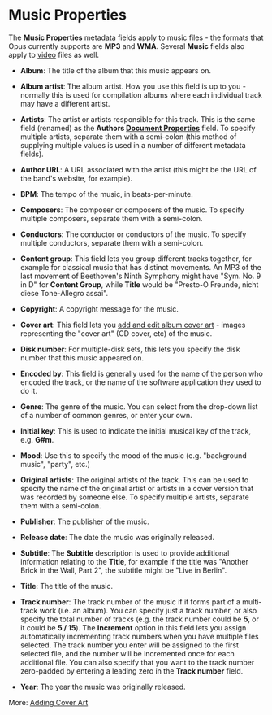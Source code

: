 # Music Properties

The **Music Properties** metadata fields apply to music files - the formats that Opus currently supports are **MP3** and **WMA**. Several **Music** fields also apply to [video](video_properties.md) files as well.

- **Album**: The title of the album that this music appears on.
- **Album artist**: The album artist. How you use this field is up to you - normally this is used for compilation albums where each individual track may have a different artist.
- **Artists**: The artist or artists responsible for this track. This is the same field (renamed) as the **Authors [Document Properties](document_properties.md)** field. To specify multiple artists, separate them with a semi-colon (this method of supplying multiple values is used in a number of different metadata fields).
- **Author URL**: A URL associated with the artist (this might be the URL of the band's website, for example).
- **BPM**: The tempo of the music, in beats-per-minute.
- **Composers**: The composer or composers of the music. To specify multiple composers, separate them with a semi-colon.
- **Conductors**: The conductor or conductors of the music. To specify multiple conductors, separate them with a semi-colon.
- **Content group**: This field lets you group different tracks together, for example for classical music that has distinct movements. An MP3 of the last movement of Beethoven's Ninth Symphony might have "Sym. No. 9 in D" for **Content Group**, while **Title** would be "Presto-O Freunde, nicht diese Tone-Allegro assai".
- **Copyright**: A copyright message for the music.
- **Cover art**: This field lets you [add and edit album cover art](/Manual/file_operations/editing_metadata/music_properties/adding_cover_art.md) - images representing the "cover art" (CD cover, etc) of the music.
- **Disk number**: For multiple-disk sets, this lets you specify the disk number that this music appeared on.
- **Encoded by**: This field is generally used for the name of the person who encoded the track, or the name of the software application they used to do it.
- **Genre**: The genre of the music. You can select from the drop-down list of a number of common genres, or enter your own.
- **Initial key**: This is used to indicate the initial musical key of the track, e.g. **G#m**.
- **Mood**: Use this to specify the mood of the music (e.g. "background music", "party", etc.)
- **Original artists**: The original artists of the track. This can be used to specify the name of the original artist or artists in a cover version that was recorded by someone else. To specify multiple artists, separate them with a semi-colon.
- **Publisher**: The publisher of the music.
- **Release date**: The date the music was originally released.
- **Subtitle**: The **Subtitle** description is used to provide additional information relating to the **Title**, for example if the title was "Another Brick in the Wall, Part 2", the subtitle might be "Live in Berlin".
- **Title**: The title of the music.
- **Track number**: The track number of the music if it forms part of a multi-track work (i.e. an album). You can specify just a track number, or also specify the total number of tracks (e.g. the track number could be **5**, or it could be **5 / 15**).
  The **Increment** option in this field lets you assign automatically incrementing track numbers when you have multiple files selected. The track number you enter will be assigned to the first selected file, and the number will be incremented once for each additional file. You can also specify that you want to the track number zero-padded by entering a leading zero in the **Track number** field. 

- **Year**: The year the music was originally released.

More: [Adding Cover Art](/Manual/file_operations/editing_metadata/music_properties/adding_cover_art.md)  
